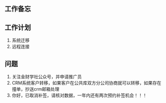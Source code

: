 ## 工作备忘

## 工作计划
1. 系统迁移
2. 远程连接

## 问题
1. 关注金财学社公众号，并申请推广员
2. CRM系统客户转移，如果客户在公共库双方分公司协商就可以转移，如果存在撞单，抄送crm邮箱处理
3. 你好，已取消补签，请核对数据，一年内还有两次预约补签机会！！！



